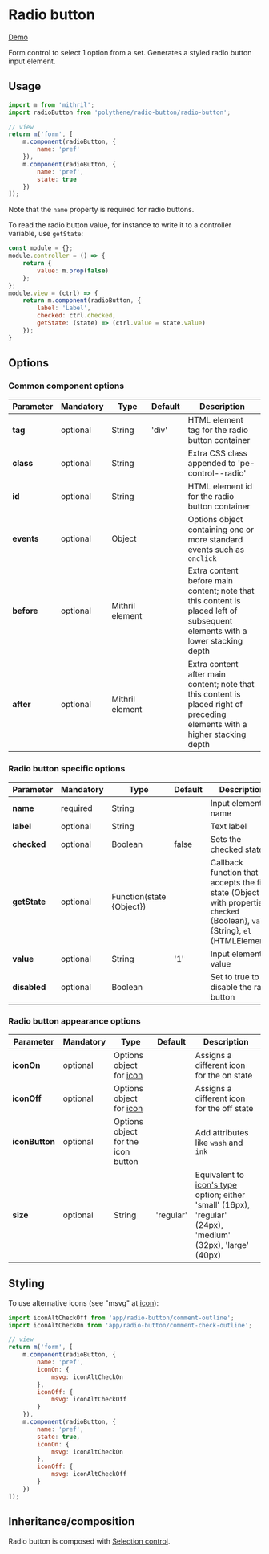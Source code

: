# Radio button

<a class="btn-demo" href="http://arthurclemens.github.io/Polythene-examples/index.html#/radio-button">Demo</a>

Form control to select 1 option from a set. Generates a styled radio button input element.


## Usage

~~~javascript
import m from 'mithril';
import radioButton from 'polythene/radio-button/radio-button';

// view
return m('form', [
    m.component(radioButton, {
        name: 'pref'
    }),
    m.component(radioButton, {
        name: 'pref',
        state: true
    })
]);
~~~

Note that the `name` property is required for radio buttons.

To read the radio button value, for instance to write it to a controller variable, use `getState`:

~~~javascript
const module = {};
module.controller = () => {
    return {
        value: m.prop(false)
    };
};
module.view = (ctrl) => {
    return m.component(radioButton, {
        label: 'Label',
        checked: ctrl.checked,
        getState: (state) => (ctrl.value = state.value)
    });
}
~~~


## Options

### Common component options

| **Parameter** |  **Mandatory** | **Type** | **Default** | **Description** |
| ------------- | -------------- | -------- | ----------- | --------------- |
| **tag** | optional | String | 'div' | HTML element tag for the radio button container |
| **class** | optional | String |  | Extra CSS class appended to 'pe-control--radio' |
| **id** | optional | String | | HTML element id for the radio button container |
| **events** | optional | Object | | Options object containing one or more standard events such as `onclick` |
| **before** | optional | Mithril element | | Extra content before main content; note that this content is placed left of subsequent elements with a lower stacking depth |
| **after** | optional | Mithril element | | Extra content after main content; note that this content is placed right of preceding elements with a higher stacking depth |

### Radio button specific options

| **Parameter** |  **Mandatory** | **Type** | **Default** | **Description** |
| ------------- | -------------- | -------- | ----------- | --------------- |
| **name** | required | String | | Input element name |
| **label** | optional | String | | Text label |
| **checked** | optional | Boolean | false | Sets the checked state |
| **getState**  | optional | Function(state {Object}) | | Callback function that accepts the field state (Object with properties `checked` {Boolean}, `value` {String}, `el` {HTMLElement}) |
| **value** | optional | String | '1' | Input element value |
| **disabled** | optional | Boolean |  | Set to true to disable the radio button |

### Radio button appearance options

| **Parameter** |  **Mandatory** | **Type** | **Default** | **Description** |
| ------------- | -------------- | -------- | ----------- | --------------- |
| **iconOn** | optional | Options object for [icon](#icon) | | Assigns a different icon for the on state |
| **iconOff** | optional | Options object for [icon](#icon) | | Assigns a different icon for the off state |
| **iconButton** | optional | Options object for the icon button | | Add attributes like `wash` and `ink` |
| **size** | optional | String | 'regular' | Equivalent to [icon's type](#icon) option; either 'small' (16px), 'regular' (24px), 'medium' (32px), 'large' (40px) |


## Styling

To use alternative icons (see "msvg" at [icon](#icon)):

~~~javascript
import iconAltCheckOff from 'app/radio-button/comment-outline';
import iconAltCheckOn from 'app/radio-button/comment-check-outline';

// view
return m('form', [
    m.component(radioButton, {
        name: 'pref',
        iconOn: {
            msvg: iconAltCheckOn
        },
        iconOff: {
            msvg: iconAltCheckOff
        }
    }),
    m.component(radioButton, {
        name: 'pref',
        state: true,
        iconOn: {
            msvg: iconAltCheckOn
        },
        iconOff: {
            msvg: iconAltCheckOff
        }
    })
]);
~~~


## Inheritance/composition

Radio button is composed with [Selection control](#selection-control).
